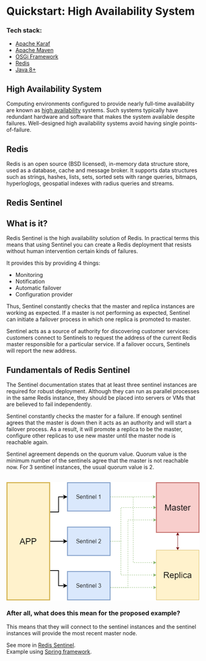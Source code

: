 # Quickstart: High Availability System

### Tech stack:
- [Apache Karaf](https://karaf.apache.org/)
- [Apache Maven](http://maven.apache.org/)
- [OSGi Framework](https://www.osgi.org/)
- [Redis](https://redis.io/)
- [Java 8+](https://www.java.com/en/download/)

## High Availability System
Computing environments configured to provide nearly full-time availability are known as [high availability](https://docs.oracle.com/cd/A91202_01/901_doc/rac.901/a89867/pshavdtl.htm#:~:text=Computing%20environments%20configured%20to%20provide,single%20points%2Dof%2Dfailure) systems. Such systems typically have redundant hardware and software that makes the system available despite failures. Well-designed high availability systems avoid having single points-of-failure.

## Redis
Redis is an open source (BSD licensed), in-memory data structure store, used as a database, cache and message broker. It supports data structures such as strings, hashes, lists, sets, sorted sets with range queries, bitmaps, hyperloglogs, geospatial indexes with radius queries and streams.

## Redis Sentinel
## What is it?
Redis Sentinel  is the high availability solution of Redis. In practical terms this means that using Sentinel you can create a Redis deployment that resists without human intervention certain kinds of failures. 

It provides this by providing 4 things:
- Monitoring
- Notification
- Automatic failover
- Configuration provider

Thus, Sentinel constantly checks that the master and replica instances are working as expected. If a master is not performing as expected, Sentinel can initiate a failover process in which one replica is promoted to master.

Sentinel acts as a source of authority for discovering customer services: customers connect to Sentinels to request the address of the current Redis master responsible for a particular service. If a failover occurs, Sentinels will report the new address.

## Fundamentals of Redis Sentinel
The Sentinel documentation states that at least three sentinel instances are required for robust deployment. Although they can run as parallel processes in the same Redis instance, they should be placed into servers or VMs that are believed to fail independently.

Sentinel constantly checks the master for a failure. If enough sentinel agrees that the master is down then it acts as an authority and will start a failover process. As a result, it will promote a replica to be the master, configure other replicas to use new master until the master node is reachable again.

Sentinel agreement depends on the quorum value. Quorum value is the minimum number of the sentinels agree that the master is not reachable now. For 3 sentinel instances, the usual quorum value is 2.

<p></p>
<br>
<img align="center" src="./.github/Sentinel.png" alt="High availability Design System">

### After all, what does this mean for the proposed example?
This means that they will connect to the sentinel instances and the sentinel instances will provide the most recent master node.

See more in [Redis Sentinel](https://redis.io/topics/sentinel).
<br>
Example using [Spring framework](https://medium.com/trendyol-tech/high-availability-with-redis-sentinel-and-spring-lettuce-client-9da40525fc82).


